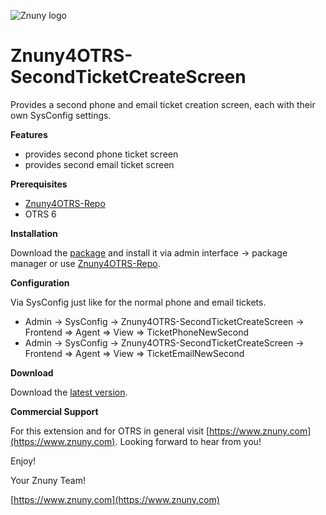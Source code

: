 ![Znuny logo](http://znuny.com/assets/images/logo_small.png)

Znuny4OTRS-SecondTicketCreateScreen
===================================
Provides a second phone and email ticket creation screen, each with their own SysConfig settings.

**Features**

* provides second phone ticket screen
* provides second email ticket screen

**Prerequisites**

- [Znuny4OTRS-Repo](https://www.znuny.com/add-ons/znuny4otrs-repository)
- OTRS 6

**Installation**

Download the [package](https://addons.znuny.com/api/addon_repos/public/1071/latest) and install it via admin interface -> package manager or use [Znuny4OTRS-Repo](https://www.znuny.com/add-ons/znuny4otrs-repository).

**Configuration**

Via SysConfig just like for the normal phone and email tickets.

* Admin -> SysConfig -> Znuny4OTRS-SecondTicketCreateScreen -> Frontend =>  Agent  => View =>  TicketPhoneNewSecond
* Admin -> SysConfig -> Znuny4OTRS-SecondTicketCreateScreen -> Frontend =>  Agent  => View =>  TicketEmailNewSecond

**Download**

Download the [latest version](https://addons.znuny.com/api/addon_repos/public/1071/latest).

**Commercial Support**

For this extension and for OTRS in general visit [https://www.znuny.com](https://www.znuny.com). Looking forward to hear from you!

Enjoy!

 Your Znuny Team!

 [https://www.znuny.com](https://www.znuny.com)

